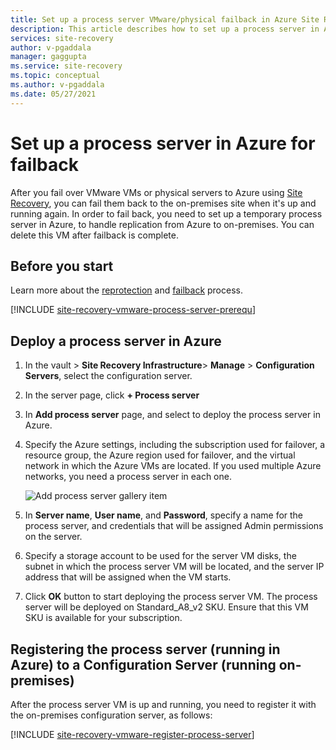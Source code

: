 ```yaml
---
title: Set up a process server VMware/physical failback in Azure Site Recovery 
description: This article describes how to set up a process server in Azure, to failback Azure VMs to VMware.
services: site-recovery
author: v-pgaddala
manager: gaggupta
ms.service: site-recovery
ms.topic: conceptual
ms.author: v-pgaddala
ms.date: 05/27/2021
---
```


# Set up a process server in Azure for failback

After you fail over VMware VMs or physical servers to Azure using [Site Recovery](site-recovery-overview.md), you can fail them back to the on-premises site when it's up and running again. In order to fail back, you need to set up a temporary process server in Azure, to handle replication from Azure to on-premises. You can delete this VM after failback is complete.

## Before you start

Learn more about the [reprotection](vmware-azure-reprotect.md) and [failback](vmware-azure-failback.md) process.

[!INCLUDE [site-recovery-vmware-process-server-prerequ](../../includes/site-recovery-vmware-azure-process-server-prereq.md)]


## Deploy a process server in Azure

1. In the vault > **Site Recovery Infrastructure**> **Manage** > **Configuration Servers**, select the configuration server.
2. In the server page, click **+ Process server**
3. In **Add process server** page, and select to deploy the process server in Azure.
4. Specify the Azure settings, including the subscription used for failover, a resource group, the Azure region used for failover, and the virtual network in which the Azure VMs are located. If you used multiple Azure networks, you need a process server in each one.

   ![Add process server gallery item](./media/vmware-azure-set-up-process-server-azure/add-ps-page-1.png)

4. In **Server name**, **User name**, and **Password**, specify a name for the process server, and credentials that will be assigned Admin permissions on the server.
5. Specify a storage account to be used for the server VM disks, the subnet in which the process server VM will be located, and the server IP address that will be assigned when the VM starts.
6. Click **OK** button to start deploying the process server VM. The process server will be deployed on Standard_A8_v2 SKU. Ensure that this VM SKU is available for your subscription.

>

## Registering the process server (running in Azure) to a Configuration Server (running on-premises)

After the process server VM is up and running, you need to register it with the on-premises configuration server, as follows:

[!INCLUDE [site-recovery-vmware-register-process-server](../../includes/site-recovery-vmware-register-process-server.md)]



